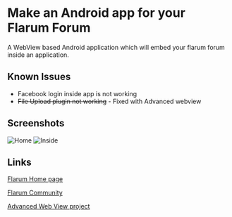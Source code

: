# Make an Android app for your Flarum Forum
A WebView based Android application which will embed your flarum forum inside an application.

## Known Issues
* Facebook login inside app is not working
* ~~File Upload plugin not working~~ - Fixed with Advanced webview


## Screenshots

![Home](https://raw.githubusercontent.com/SurfEdge/flarum-mobile-android/master/screenshots/scr_home.png)
![Inside](https://raw.githubusercontent.com/SurfEdge/flarum-mobile-android/master/screenshots/scr_inside.png)

## Links

[Flarum Home page](http://flarum.org/)

[Flarum Community](https://discuss.flarum.org/)

[Advanced Web View project](https://github.com/delight-im/Android-AdvancedWebView)
